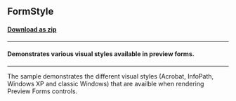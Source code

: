 ## FormStyle
#### [Download as zip](https://grapecity.github.io/DownGit/#/home?url=https://github.com/GrapeCity/ComponentOne-WinForms-Samples/tree/master/NetFramework\PrintDocument\CS\FormStyle)
____
#### Demonstrates various visual styles available in preview forms.
____
The sample demonstrates the different visual styles (Acrobat, InfoPath, Windows XP and classic Windows) that are availble when rendering Preview Forms controls.
